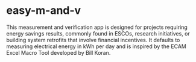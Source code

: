 # easy-m-and-v
This measurement and verification app is designed for projects requiring energy savings results, commonly found in ESCOs, research initiatives, or building system retrofits that involve financial incentives. It defaults to measuring electrical energy in kWh per day and is inspired by the ECAM Excel Macro Tool developed by Bill Koran.
